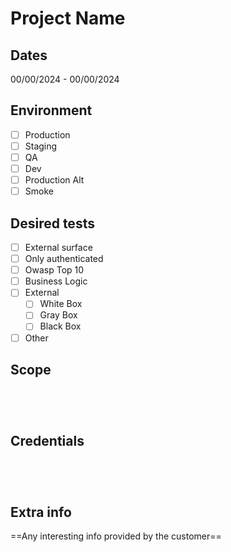# Project Name
## Dates
00/00/2024 - 00/00/2024

## Environment
- [ ] Production
- [ ] Staging
- [ ] QA
- [ ] Dev
- [ ] Production Alt
- [ ] Smoke

## Desired tests
 - [ ] External surface
 - [ ] Only authenticated
 - [ ] Owasp Top 10
 - [ ] Business Logic
 - [ ] External
	 - [ ] White Box
	 - [ ] Gray Box
	 - [ ] Black Box
 - [ ] Other

## Scope
```




```

## Credentials
```




```

## Extra info

==Any interesting info provided by the customer==